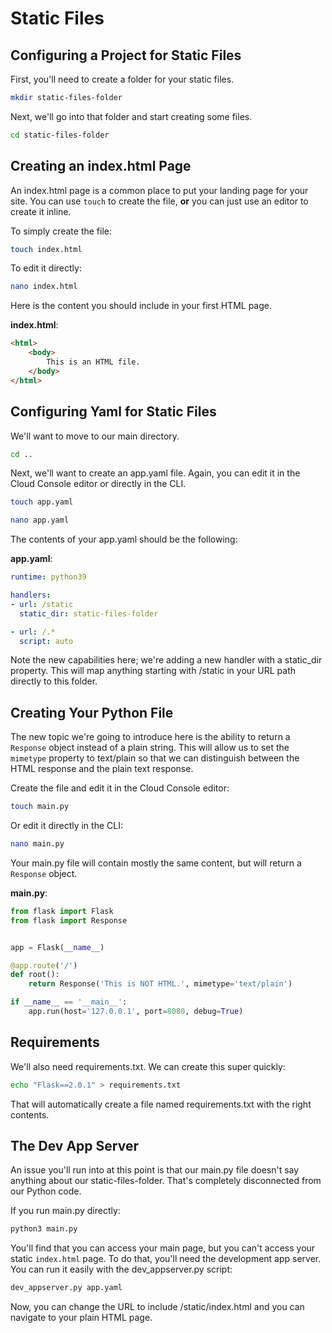 # Static Files

## Configuring a Project for Static Files

First, you'll need to create a folder for your static files.

```bash
mkdir static-files-folder
```

Next, we'll go into that folder and start creating some files.

```bash
cd static-files-folder
```

## Creating an index.html Page

An index.html page is a common place to put your landing page for your site. You can use 
```touch``` to create the file, **or** you can just use an editor to create it inline.

To simply create the file:
```bash
touch index.html
```

To edit it directly:
```bash
nano index.html
```

Here is the content you should include in your first HTML page.

**index.html**:
```html
<html>
    <body>
        This is an HTML file.
    </body>
</html>
```

## Configuring Yaml for Static Files

We'll want to move to our main directory.

```bash
cd ..
```

Next, we'll want to create an app.yaml file. Again, you can edit it in the Cloud Console editor
or directly in the CLI.

```bash
touch app.yaml
```

```bash
nano app.yaml
```

The contents of your app.yaml should be the following:

**app.yaml**:
```yaml
runtime: python39

handlers:
- url: /static
  static_dir: static-files-folder

- url: /.*
  script: auto

```

Note the new capabilities here; we're adding a new handler with a static_dir property.
This will map anything starting with /static in your URL path directly to this folder.


## Creating Your Python File

The new topic we're going to introduce here is the ability to return a ```Response```
object instead of a plain string. This will allow us to set the ```mimetype``` property
to text/plain so that we can distinguish between the HTML response and the plain text
response.

Create the file and edit it in the Cloud Console editor:

```bash
touch main.py
```

Or edit it directly in the CLI:

```bash
nano main.py
```

Your main.py file will contain mostly the same content, but will return a ```Response```
object.

**main.py**:
```python
from flask import Flask
from flask import Response


app = Flask(__name__)

@app.route('/')
def root():
    return Response('This is NOT HTML.', mimetype='text/plain')

if __name__ == '__main__':
    app.run(host='127.0.0.1', port=8080, debug=True)

```

## Requirements

We'll also need requirements.txt. We can create this super quickly:

```bash
echo "Flask==2.0.1" > requirements.txt
```

That will automatically create a file named requirements.txt with the right contents.

## The Dev App Server

An issue you'll run into at this point is that our main.py file doesn't say anything
about our static-files-folder. That's completely disconnected from our Python code.

If you run main.py directly:

```bash
python3 main.py
```

You'll find that you can access your main page, but you can't access your static
```index.html``` page. To do that, you'll need the development app server. You can 
run it easily with the dev_appserver.py script:

```bash
dev_appserver.py app.yaml
```

Now, you can change the URL to include /static/index.html and you can navigate to
your plain HTML page.
